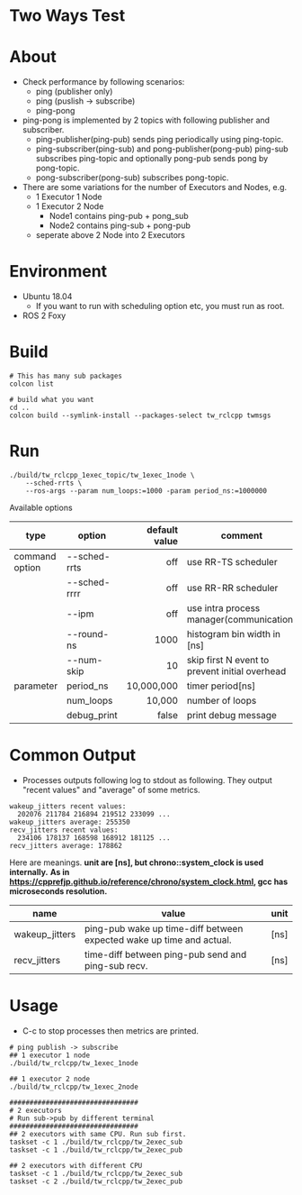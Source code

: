 Two Ways Test
====

# About
- Check performance by following scenarios:
  - ping (publisher only)
  - ping (puslish -> subscribe)
  - ping-pong
- ping-pong is implemented by 2 topics with following publisher and subscriber.
  - ping-publisher(ping-pub) sends ping periodically using ping-topic.
  - ping-subscriber(ping-sub) and pong-publisher(pong-pub)
    ping-sub subscribes ping-topic and optionally pong-pub sends pong by pong-topic.
  - pong-subscriber(pong-sub) subscribes pong-topic.
- There are some variations for the number of Executors and Nodes, e.g.
  - 1 Executor 1 Node
  - 1 Executor 2 Node
    - Node1 contains ping-pub + pong_sub
	- Node2 contains ping-sub + pong-pub
  - seperate above 2 Node into 2 Executors

# Environment
- Ubuntu 18.04
  - If you want to run with scheduling option etc, you must run as root.
- ROS 2 Foxy

# Build

```
# This has many sub packages
colcon list

# build what you want
cd ..
colcon build --symlink-install --packages-select tw_rclcpp twmsgs
```

# Run

```
./build/tw_rclcpp_1exec_topic/tw_1exec_1node \
    --sched-rrts \
    --ros-args --param num_loops:=1000 -param period_ns:=1000000
```

Available options

| type           | option           | default value | comment                                        |
|----------------|------------------|--------------:|------------------------------------------------|
| command option | --sched-rrts     |           off | use RR-TS scheduler                            |
|                | --sched-rrrr     |           off | use RR-RR scheduler                            |
|                | --ipm            |           off | use intra process manager(communication)       |
|                | --round-ns <ns>  |          1000 | histogram bin width in [ns]                    |
|                | --num-skip <num> |            10 | skip first N event to prevent initial overhead |
| parameter      | period_ns        |    10,000,000 | timer period[ns]                               |
|                | num_loops        |        10,000 | number of loops                                |
|                | debug_print      |         false | print debug message                            |


# Common Output
- Processes outputs following log to stdout as following.
  They output "recent values" and "average" of some metrics.

```
wakeup_jitters recent values: 
  202076 211784 216894 219512 233099 ...
wakeup_jitters average: 255350
recv_jitters recent values: 
  234106 178137 168598 168912 181125 ...
recv_jitters average: 178862
```

Here are meanings.
**unit are [ns], but chrono::system_clock is used internally.**
**As in https://cpprefjp.github.io/reference/chrono/system_clock.html, gcc has microseconds resolution.**

| name           | value                                                                | unit |
|----------------|----------------------------------------------------------------------|------|
| wakeup_jitters | ping-pub wake up time-diff between expected wake up time and actual. | [ns] |
| recv_jitters   | time-diff between ping-pub send and ping-sub recv.                   | [ns] |

# Usage
- C-c to stop processes then metrics are printed.

```
# ping publish -> subscribe
## 1 executor 1 node
./build/tw_rclcpp/tw_1exec_1node

## 1 executor 2 node
./build/tw_rclcpp/tw_1exec_2node

################################
# 2 executors
# Run sub->pub by different terminal
################################
## 2 executors with same CPU. Run sub first.
taskset -c 1 ./build/tw_rclcpp/tw_2exec_sub
taskset -c 1 ./build/tw_rclcpp/tw_2exec_pub

## 2 executors with different CPU
taskset -c 1 ./build/tw_rclcpp/tw_2exec_sub
taskset -c 2 ./build/tw_rclcpp/tw_2exec_pub
```
